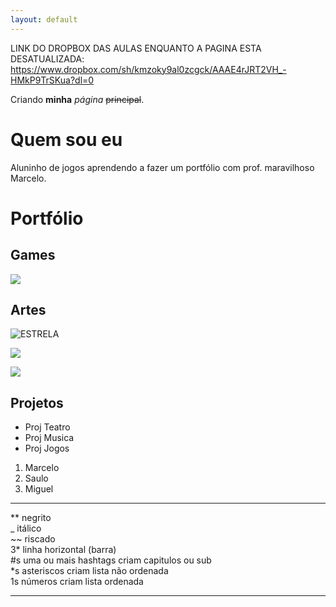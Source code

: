 ```yaml
---
layout: default
---
```


LINK DO DROPBOX DAS AULAS ENQUANTO A PAGINA ESTA DESATUALIZADA:
https://www.dropbox.com/sh/kmzoky9al0zcgck/AAAE4rJRT2VH_-HMkP9TrSKua?dl=0

Criando **minha** _página_ ~~principal~~.

# Quem sou eu

Aluninho de jogos aprendendo a fazer um portfólio com prof. maravilhoso Marcelo.

# Portfólio

## Games

[![](akili.png)](https://elielton90.github.io/Akili/)

## Artes

![ESTRELA](https://media.cdnandroid.com/69/b2/33/7f/imagen-star-coloring-color-by-number-pixel-art-0thumb.jpg)

![](https://orig00.deviantart.net/c464/f/2013/292/a/e/pixel_art___v_de_vendetta_by_parrichan-d6k3dj9.png)

![](cachorrineo.png)

## Projetos
* Proj Teatro
* Proj Musica
* Proj Jogos
1. Marcelo
2. Saulo
3. Miguel

* * *

** negrito  
_  itálico  
~~ riscado  
3* linha horizontal (barra)  
#s uma ou mais hashtags criam capitulos ou sub  
*s asteriscos criam lista não ordenada  
1s números criam lista ordenada  

* * *
